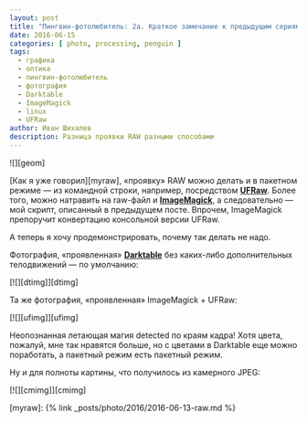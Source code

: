 ```yaml
---
layout: post
title: "Пингвин-фотолюбитель: 2а. Краткое замечание к предыдущим сериям"
date: 2016-06-15
categories: [ photo, processing, penguin ]
tags:
  - графика
  - оптика
  - пингвин-фотолюбитель
  - фотография
  - Darktable
  - ImageMagick
  - linux
  - UFRaw
author: Иван Шихалев
description: Разница проявки RAW разными способами
---
```

<div class="right-box" style="width: 400px;">
![][geom]
</div>

[Как я уже говорил][myraw], «проявку» RAW можно делать и в пакетном режиме — из командной строки, например,
посредством **[UFRaw][ufraw]**. Более того, можно натравить на raw-файл и **[ImageMagick][imag]**, а следовательно —
мой скрипт, описанный в предыдущем посте. Впрочем, ImageMagick препоручит конвертацию консольной версии UFRaw.

А теперь я хочу продемонстрировать, почему так делать не надо.

Фотография, «проявленная» **[Darktable][darktable]** без каких-либо дополнительных телодвижений — по умолчанию:

<div class="center-box">
[![][dtimg]][dtimg]
</div>

Та же фотография, «проявленная» ImageMagick + UFRaw:

<div class="center-box">
[![][ufimg]][ufimg]
</div>

Неопознанная летающая магия detected по краям кадра! Хотя цвета, пожалуй, мне так нравятся больше, но с цветами
в Dark&shy;table еще можно поработать, а пакетный режим есть пакетный режим.

Ну и для полноты картины, что получилось из камерного JPEG:

<div class="center-box">
[![][cmimg]][cmimg]
</div>



[geom]: /assets/img/2016-06/p-02a/geom.png
[dtimg]: /assets/img/2016-06/p-02a/darktable.jpg
[ufimg]: /assets/img/2016-06/p-02a/ufraw.jpg
[cmimg]: /assets/img/2016-06/p-02a/camera.jpg

[ufraw]: http://ufraw.sourceforge.net/
[imag]: http://www.imagemagick.org/
[darktable]: https://www.darktable.org/

[myraw]: {% link _posts/photo/2016/2016-06-13-raw.md %}

